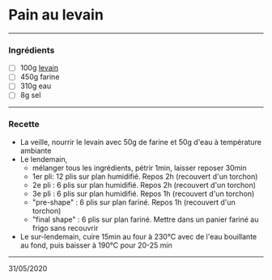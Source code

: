 # Pain au levain

---

### Ingrédients

- [ ] 100g [levain](./levain)
- [ ] 450g farine
- [ ] 310g eau
- [ ] 8g sel

---

### Recette

- La veille, nourrir le levain avec 50g de farine et 50g d'eau à température ambiante
- Le lendemain,
  - mélanger tous les ingrédients, pétrir 1min, laisser reposer 30min
  - 1er pli: 12 plis sur plan humidifié. Repos 2h (recouvert d'un torchon)
  - 2e pli : 6 plis sur plan humidifié. Repos 2h (recouvert d'un torchon)
  - 3e pli : 6 plis sur plan humidifié. Repos 1h (recouvert d'un torchon)
  - "pre-shape" : 6 plis sur plan fariné. Repos 1h (recouvert d'un torchon)
  - "final shape" : 6 plis sur plan fariné. Mettre dans un panier fariné au frigo sans recouvrir
- Le sur-lendemain, cuire 15min au four à 230°C avec de l'eau bouillante au fond, puis baisser à 190°C pour 20-25 min

---

31/05/2020

